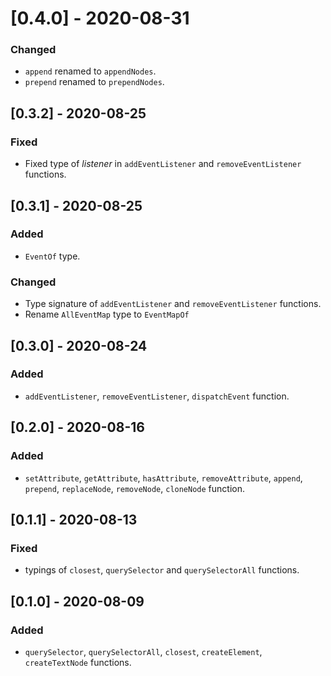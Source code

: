 # [0.4.0] - 2020-08-31

### Changed

- `append` renamed to `appendNodes`.
- `prepend` renamed to `prependNodes`.

## [0.3.2] - 2020-08-25

### Fixed

- Fixed type of _listener_ in `addEventListener` and `removeEventListener` functions.

## [0.3.1] - 2020-08-25

### Added

- `EventOf` type.

### Changed

- Type signature of `addEventListener` and `removeEventListener` functions.
- Rename `AllEventMap` type to `EventMapOf`

## [0.3.0] - 2020-08-24

### Added

- `addEventListener`, `removeEventListener`, `dispatchEvent` function.

## [0.2.0] - 2020-08-16

### Added

- `setAttribute`, `getAttribute`, `hasAttribute`, `removeAttribute`, `append`, `prepend`, `replaceNode`, `removeNode`, `cloneNode` function.

## [0.1.1] - 2020-08-13

### Fixed

- typings of `closest`, `querySelector` and `querySelectorAll` functions.

## [0.1.0] - 2020-08-09

### Added

- `querySelector`, `querySelectorAll`, `closest`, `createElement`, `createTextNode` functions.
